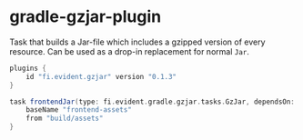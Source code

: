 # gradle-gzjar-plugin

Task that builds a Jar-file which includes a gzipped version of
every resource. Can be used as a drop-in replacement for normal `Jar`.

```groovy
plugins {
    id "fi.evident.gzjar" version "0.1.3"
}

task frontendJar(type: fi.evident.gradle.gzjar.tasks.GzJar, dependsOn: buildAssets) {
    baseName "frontend-assets"
    from "build/assets"
}

```
